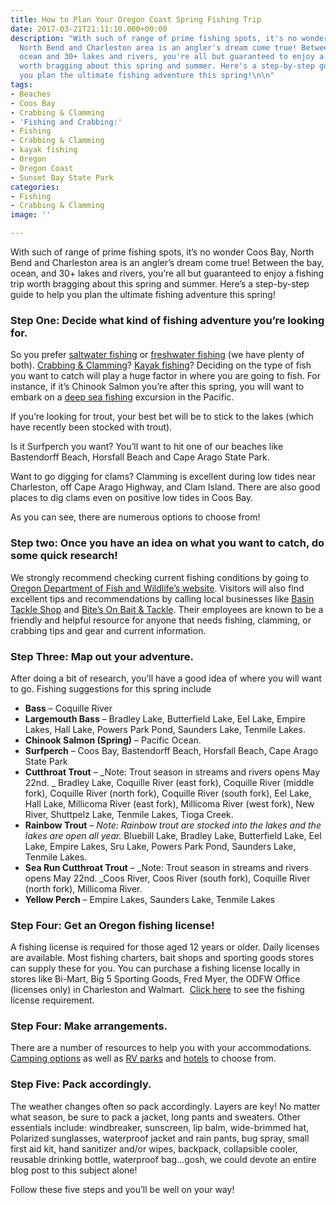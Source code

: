 ```yaml
---
title: How to Plan Your Oregon Coast Spring Fishing Trip
date: 2017-03-21T21:11:10.000+00:00
description: "With such of range of prime fishing spots, it's no wonder Coos Bay,
  North Bend and Charleston area is an angler's dream come true! Between the bay,
  ocean and 30+ lakes and rivers, you're all but guaranteed to enjoy a fishing trip
  worth bragging about this spring and summer. Here's a step-by-step guide to help
  you plan the ultimate fishing adventure this spring!\n\n"
tags:
- Beaches
- Coos Bay
- Crabbing & Clamming
- 'Fishing and Crabbing:'
- Fishing
- Crabbing & Clamming
- kayak fishing
- Oregon
- Oregon Coast
- Sunset Bay State Park
categories:
- Fishing
- Crabbing & Clamming
image: ''

---
```

With such of range of prime fishing spots, it’s no wonder Coos Bay, North Bend and Charleston area is an angler’s dream come true! Between the bay, ocean, and 30+ lakes and rivers, you’re all but guaranteed to enjoy a fishing trip worth bragging about this spring and summer. Here’s a step-by-step guide to help you plan the ultimate fishing adventure this spring!

### Step One: Decide what kind of fishing adventure you’re looking for.

So you prefer [saltwater fishing](http://www.oregonsadventurecoast.com/trip-ideas/saltwater-fishing-ocean-bay/) or [freshwater fishing](http://www.oregonsadventurecoast.com/trip-ideas/fresh-water-fishing-options-by-body-of-water/) (we have plenty of both). [Crabbing & Clamming](http://www.oregonsadventurecoast.com/featured-adventures/fishing-crabbing-clamming/)? <a href="http://www.oregonsadventurecoast.com/2017/02/where-can-i-find-the-best-kayak-fishing-on-oregons-adventure-coast/" target="_blank" rel="noopener noreferrer">Kayak fishing</a>? Deciding on the type of fish you want to catch will play a huge factor in where you are going to fish. For instance, if it’s Chinook Salmon you’re after this spring, you will want to embark on a [deep sea fishing](/2016/05/deep-sea-fishing-on-oregons-south-coast-with-betty-kay-charters/) excursion in the Pacific.

If you’re looking for trout, your best bet will be to stick to the lakes (which have recently been stocked with trout).

Is it Surfperch you want? You’ll want to hit one of our beaches like Bastendorff Beach, Horsfall Beach and Cape Arago State Park.

Want to go digging for clams? Clamming is excellent during low tides near Charleston, off Cape Arago Highway, and Clam Island. There are also good places to dig clams even on positive low tides in Coos Bay.

As you can see, there are numerous options to choose from!

### Step two: Once you have an idea on what you want to catch, do some quick research!

We strongly recommend checking current fishing conditions by going to <a href="http://www.dfw.state.or.us/RR/southwest/#fishing" target="_blank" rel="noopener noreferrer">Oregon Department of Fish and Wildlife’s website</a>. Visitors will also find excellent tips and recommendations by calling local businesses like <a href="https://www.facebook.com/basintacklecharleston/" target="_blank" rel="noopener noreferrer">Basin Tackle Shop</a> and <a href="https://www.yelp.com/biz/bites-on-bait-and-tackle-coos-bay" target="_blank" rel="noopener noreferrer">Bite’s On Bait & Tackle</a>. Their employees are known to be a friendly and helpful resource for anyone that needs fishing, clamming, or crabbing tips and gear and current information.

### Step Three: Map out your adventure.

After doing a bit of research, you’ll have a good idea of where you will want to go. Fishing suggestions for this spring include

* **Bass** – Coquille River
* **Largemouth Bass** – Bradley Lake, Butterfield Lake, Eel Lake, Empire Lakes, Hall Lake, Powers Park Pond, Saunders Lake, Tenmile Lakes.
* **Chinook Salmon (Spring)** – Pacific Ocean.
* **Surfperch** – Coos Bay, Bastendorff Beach, Horsfall Beach, Cape Arago State Park
* **Cutthroat Trout** – _Note: Trout season in streams and rivers opens <span class="aBn" tabindex="0" data-term="goog_80746845"><span class="aQJ">May 22nd</span></span>. _ Bradley Lake, Coquille River (east fork), Coquille River (middle fork), Coquille River (north fork), Coquille River (south fork), Eel Lake, Hall Lake, Millicoma River (east fork), Millicoma River (west fork), New River, Shuttpelz Lake, Tenmile Lakes, Tioga Creek.
* **Rainbow Trout** – _Note: Rainbow trout are stocked into the lakes and the lakes are open all year._ Bluebill Lake, Bradley Lake, Butterfield Lake, Eel Lake, Empire Lakes, Sru Lake, Powers Park Pond, Saunders Lake, Tenmile Lakes.
* **Sea Run Cutthroat Trout** – _Note: Trout season in streams and rivers opens <span class="aBn" tabindex="0" data-term="goog_80746845"><span class="aQJ">May 22nd</span></span>. _Coos River, Coos River (south fork), Coquille River (north fork), Millicoma River.
* **Yellow Perch** – Empire Lakes, Saunders Lake, Tenmile Lakes

### Step Four: Get an Oregon fishing license!

A fishing license is required for those aged 12 years or older. Daily licenses are available. Most fishing charters, bait shops and sporting goods stores can supply these for you. You can purchase a fishing license locally in stores like Bi-Mart, Big 5 Sporting Goods, Fred Myer, the ODFW Office (licenses only) in Charleston and Walmart.  [Click here](https://www.oregonsadventurecoast.com/fishing-license-requirements/) to see the fishing license requirement.

### Step Four: Make arrangements.

There are a number of resources to help you with your accommodations. [Camping options](http://oregonstateparks.org/index.cfm?do=parkPage.dsp_parkPage&parkId=70) as well as <a href="http://www.rvparkreviews.com/regions/oregon/coos-bay" target="_blank" rel="noopener noreferrer">RV parks</a> and [hotels](http://www.oregonsadventurecoast.com/lodging/) to choose from.

### Step Five: Pack accordingly.

The weather changes often so pack accordingly. Layers are key! No matter what season, be sure to pack a jacket, long pants and sweaters. Other essentials include: windbreaker, sunscreen, lip balm, wide-brimmed hat, Polarized sunglasses, waterproof jacket and rain pants, bug spray, small first aid kit, hand sanitizer and/or wipes, backpack, collapsible cooler, reusable drinking bottle, waterproof bag…gosh, we could devote an entire blog post to this subject alone!

Follow these five steps and you’ll be well on your way!